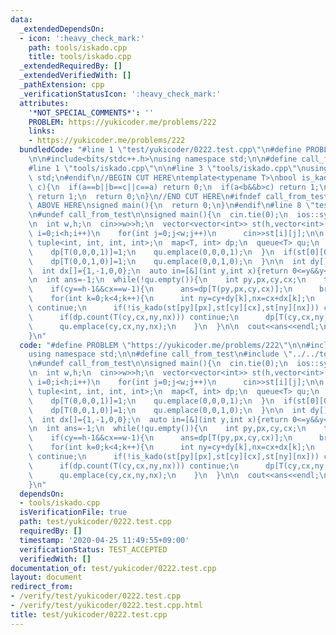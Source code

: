 ```yaml
---
data:
  _extendedDependsOn:
  - icon: ':heavy_check_mark:'
    path: tools/iskado.cpp
    title: tools/iskado.cpp
  _extendedRequiredBy: []
  _extendedVerifiedWith: []
  _pathExtension: cpp
  _verificationStatusIcon: ':heavy_check_mark:'
  attributes:
    '*NOT_SPECIAL_COMMENTS*': ''
    PROBLEM: https://yukicoder.me/problems/222
    links:
    - https://yukicoder.me/problems/222
  bundledCode: "#line 1 \"test/yukicoder/0222.test.cpp\"\n#define PROBLEM \"https://yukicoder.me/problems/222\"\
    \n\n#include<bits/stdc++.h>\nusing namespace std;\n\n#define call_from_test\n\
    #line 1 \"tools/iskado.cpp\"\n\n#line 3 \"tools/iskado.cpp\"\nusing namespace\
    \ std;\n#endif\n//BEGIN CUT HERE\ntemplate<typename T>\nbool is_kado(T a,T b,T\
    \ c){\n  if(a==b||b==c||c==a) return 0;\n  if(a<b&&b>c) return 1;\n  if(a>b&&b<c)\
    \ return 1;\n  return 0;\n}\n//END CUT HERE\n#ifndef call_from_test\n//INSERT\
    \ ABOVE HERE\nsigned main(){\n  return 0;\n}\n#endif\n#line 8 \"test/yukicoder/0222.test.cpp\"\
    \n#undef call_from_test\n\nsigned main(){\n  cin.tie(0);\n  ios::sync_with_stdio(0);\n\
    \n  int w,h;\n  cin>>w>>h;\n  vector<vector<int>> st(h,vector<int>(w));\n  for(int\
    \ i=0;i<h;i++)\n    for(int j=0;j<w;j++)\n      cin>>st[i][j];\n\n  using T =\
    \ tuple<int, int, int, int>;\n  map<T, int> dp;\n  queue<T> qu;\n  if(st[0][0]!=st[0][1]){\n\
    \    dp[T(0,0,0,1)]=1;\n    qu.emplace(0,0,0,1);\n  }\n  if(st[0][0]!=st[1][0]){\n\
    \    dp[T(0,0,1,0)]=1;\n    qu.emplace(0,0,1,0);\n  }\n\n  int dy[]={0,0,1,-1};\n\
    \  int dx[]={1,-1,0,0};\n  auto in=[&](int y,int x){return 0<=y&&y<h&&0<=x&&x<w;};\n\
    \n  int ans=-1;\n  while(!qu.empty()){\n    int py,px,cy,cx;\n    tie(py,px,cy,cx)=qu.front();qu.pop();\n\
    \    if(cy==h-1&&cx==w-1){\n      ans=dp[T(py,px,cy,cx)];\n      break;\n    }\n\
    \    for(int k=0;k<4;k++){\n      int ny=cy+dy[k],nx=cx+dx[k];\n      if(!in(ny,nx))\
    \ continue;\n      if(!is_kado(st[py][px],st[cy][cx],st[ny][nx])) continue;\n\
    \      if(dp.count(T(cy,cx,ny,nx))) continue;\n      dp[T(cy,cx,ny,nx)]=dp[T(py,px,cy,cx)]+1;\n\
    \      qu.emplace(cy,cx,ny,nx);\n    }\n  }\n\n  cout<<ans<<endl;\n  return 0;\n\
    }\n"
  code: "#define PROBLEM \"https://yukicoder.me/problems/222\"\n\n#include<bits/stdc++.h>\n\
    using namespace std;\n\n#define call_from_test\n#include \"../../tools/iskado.cpp\"\
    \n#undef call_from_test\n\nsigned main(){\n  cin.tie(0);\n  ios::sync_with_stdio(0);\n\
    \n  int w,h;\n  cin>>w>>h;\n  vector<vector<int>> st(h,vector<int>(w));\n  for(int\
    \ i=0;i<h;i++)\n    for(int j=0;j<w;j++)\n      cin>>st[i][j];\n\n  using T =\
    \ tuple<int, int, int, int>;\n  map<T, int> dp;\n  queue<T> qu;\n  if(st[0][0]!=st[0][1]){\n\
    \    dp[T(0,0,0,1)]=1;\n    qu.emplace(0,0,0,1);\n  }\n  if(st[0][0]!=st[1][0]){\n\
    \    dp[T(0,0,1,0)]=1;\n    qu.emplace(0,0,1,0);\n  }\n\n  int dy[]={0,0,1,-1};\n\
    \  int dx[]={1,-1,0,0};\n  auto in=[&](int y,int x){return 0<=y&&y<h&&0<=x&&x<w;};\n\
    \n  int ans=-1;\n  while(!qu.empty()){\n    int py,px,cy,cx;\n    tie(py,px,cy,cx)=qu.front();qu.pop();\n\
    \    if(cy==h-1&&cx==w-1){\n      ans=dp[T(py,px,cy,cx)];\n      break;\n    }\n\
    \    for(int k=0;k<4;k++){\n      int ny=cy+dy[k],nx=cx+dx[k];\n      if(!in(ny,nx))\
    \ continue;\n      if(!is_kado(st[py][px],st[cy][cx],st[ny][nx])) continue;\n\
    \      if(dp.count(T(cy,cx,ny,nx))) continue;\n      dp[T(cy,cx,ny,nx)]=dp[T(py,px,cy,cx)]+1;\n\
    \      qu.emplace(cy,cx,ny,nx);\n    }\n  }\n\n  cout<<ans<<endl;\n  return 0;\n\
    }\n"
  dependsOn:
  - tools/iskado.cpp
  isVerificationFile: true
  path: test/yukicoder/0222.test.cpp
  requiredBy: []
  timestamp: '2020-04-25 11:49:55+09:00'
  verificationStatus: TEST_ACCEPTED
  verifiedWith: []
documentation_of: test/yukicoder/0222.test.cpp
layout: document
redirect_from:
- /verify/test/yukicoder/0222.test.cpp
- /verify/test/yukicoder/0222.test.cpp.html
title: test/yukicoder/0222.test.cpp
---
```


